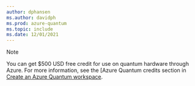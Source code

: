 ```yaml
---
author: dphansen
ms.author: davidph
ms.prod: azure-quantum
ms.topic: include
ms.date: 12/01/2021
---
```


> [!NOTE]
> You can get $500 USD free credit for use on quantum hardware through Azure. For more information, see the [Azure Quantum credits section in [Create an Azure Quantum workspace](xref:microsoft.quantum.how-to.workspace#azurequantumcredits).